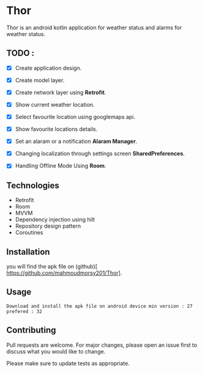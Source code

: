 # Thor

Thor is an android kotlin application for weather status and alarms for weather status.

## TODO :
- [X] Create application design.
- [X] Create model layer.
- [X] Create network layer using **Retrofit**.
- [X] Show current weather location.
- [X] Select favourite location using googlemaps api.
- [X] Show favourite locations details.
- [X] Set an alaram or a notification **Alaram Manager**.
- [X] Changing localization through settings screen **SharedPreferences**.
- [X] Handling Offline Mode Using **Room**.


## Technologies
* Retrofit
* Room
* MVVM
* Dependency injection using hilt
* Repository design pattern
* Coroutines

## Installation

you will find the apk file on (github)[ https://github.com/mahmoudmorsy201/Thor].

## Usage
```
Download and install the apk file on android device min version : 27 prefered : 32
```

## Contributing
Pull requests are welcome. For major changes, please open an issue first to discuss what you would like to change.

Please make sure to update tests as appropriate.







